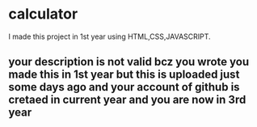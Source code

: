 # calculator
I made this project in 1st year using HTML,CSS,JAVASCRIPT.


## your description is not valid bcz you wrote you made this in 1st year but this is uploaded just some days ago and your account of github is cretaed in current year and you are now in 3rd year
